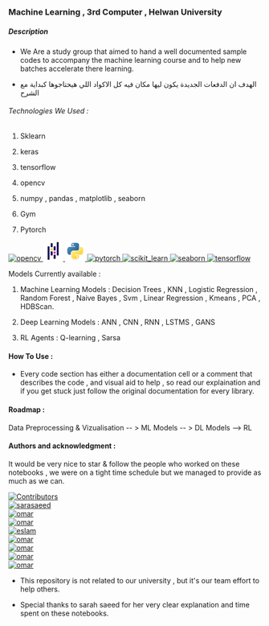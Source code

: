 ### Machine Learning , 3rd Computer ,  Helwan University 

##### Description 

- We Are a study group that aimed to hand a well documented sample codes to accompany the machine learning course and to help new batches accelerate there learning.

-  الهدف ان الدفعات الجديدة يكون ليها مكان فيه كل الاكواد اللي هيحتاجوها كبداية مع الشرح

###### Technologies We Used : 

 1. Sklearn 
  
 2. keras
  
 3. tensorflow
  
 4. opencv
  
 5. numpy , pandas , matplotlib , seaborn
 
 6. Gym
 
 7. Pytorch
 
<p align="left"> <a href="https://opencv.org/" target="_blank" rel="noreferrer"> <img src="https://www.vectorlogo.zone/logos/opencv/opencv-icon.svg" alt="opencv" width="40" height="40"/> </a> <a href="https://pandas.pydata.org/" target="_blank" rel="noreferrer"> <img src="https://raw.githubusercontent.com/devicons/devicon/2ae2a900d2f041da66e950e4d48052658d850630/icons/pandas/pandas-original.svg" alt="pandas" width="40" height="40"/> </a> <a href="https://www.python.org" target="_blank" rel="noreferrer"> <img src="https://raw.githubusercontent.com/devicons/devicon/master/icons/python/python-original.svg" alt="python" width="40" height="40"/> </a> <a href="https://pytorch.org/" target="_blank" rel="noreferrer"> <img src="https://www.vectorlogo.zone/logos/pytorch/pytorch-icon.svg" alt="pytorch" width="40" height="40"/> </a> <a href="https://scikit-learn.org/" target="_blank" rel="noreferrer"> <img src="https://upload.wikimedia.org/wikipedia/commons/0/05/Scikit_learn_logo_small.svg" alt="scikit_learn" width="40" height="40"/> </a> <a href="https://seaborn.pydata.org/" target="_blank" rel="noreferrer"> <img src="https://seaborn.pydata.org/_images/logo-mark-lightbg.svg" alt="seaborn" width="40" height="40"/> </a> <a href="https://www.tensorflow.org" target="_blank" rel="noreferrer"> <img src="https://www.vectorlogo.zone/logos/tensorflow/tensorflow-icon.svg" alt="tensorflow" width="40" height="40"/> </a> </p>

 Models Currently available : 
 
 1. Machine Learning Models : Decision Trees , KNN , Logistic Regression , Random Forest , Naive Bayes , Svm , Linear Regression , Kmeans , PCA , HDBScan.
 
 2. Deep Learning Models : ANN , CNN , RNN , LSTMS , GANS 
 
 3. RL Agents : Q-learning , Sarsa

#### How To Use :
- Every code section has either a documentation cell or a comment that describes the code , and visual aid to help , so read our explaination and if you get stuck just follow the original documentation for every library.

#### Roadmap :
Data Preprocessing & Vizualisation -- > ML Models -- > DL Models --> RL 


#### Authors and acknowledgment : 
It would be very nice to star & follow the people who worked on these notebooks , we were on a tight time schedule but we managed to provide as much as we can.

[![Contributors][contributors-shield]][contributors-url]
<br/>
[![sarasaeed][sarasaeed]][sarasaeed-url]
<br/>
[![omar][noura]][Noura-url]
<br/>
[![omar][omar]][omar-url]
<br/>
[![eslam][eslam]][eslam-url]
<br/>
[![omar][rania]][rania-url]
<br/>
[![omar][ahmedtaha]][ahmedtaha-url]
<br/>
[![omar][moamen]][moamen-url]
<br/>
[![omar][jimmy]][jimmy-url]

<!-- MARKDOWN LINKS & IMAGES -->
[sarasaeed]: https://img.shields.io/badge/Contributor-Sarah%20Saeed-blue
[sarasaeed-url]: https://github.com/sarahhsaeed
[noura]: https://img.shields.io/badge/Contributor-Noura%20Medhat-blue
[noura-url]: https://github.com/NouraMedhat28
[ahmedtaha]:https://img.shields.io/badge/Contributor-Ahmed%20Taha-blue
[ahmedtaha-url]: https://github.com/AhmedTaha012
[omar]: https://img.shields.io/badge/Contributor-Omar%20El--Sayed-blue
[omar-url]: https://github.com/omarelsayeed
[eslam]: https://img.shields.io/badge/Contributor-Eslam%20Mohamed-blue
[eslam-url]: https://github.com/xS4yk0x
[jimmy]: https://img.shields.io/badge/Contributor-Ahmed%20Gamal-blue
[jimmy-url]: https://github.com/GReeDYBOY1

[rania]: https://img.shields.io/badge/Contributor-Rania%20Mustafa-blue
[rania-url]: https://github.com/RanianMustafa17
[moamen]: https://img.shields.io/badge/Contributor-Moamen%20Nssar-blue
[moamen-url]: https://github.com/moamen20

[contributors-shield]: https://img.shields.io/github/contributors/anzhir2011/ml-utils.svg?style=for-the-badge
[contributors-url]: https://github.com/anzhir2011/ml-utils/graphs/contributors


- This repository is not related to our university , but it's our team effort to help others.

- Special thanks to sarah saeed for her very clear explanation and time spent on these notebooks.





